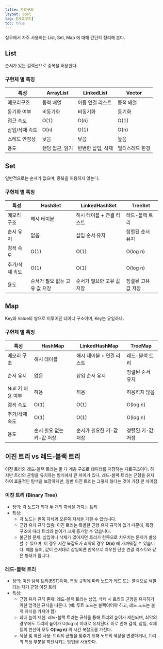 ```yaml
---
title: 자료구조
layout: post
tag: [자료구조]
toc: true
---
```


실무에서 자주 사용하는 List, Set, Map 에 대해 간단히 정리해 본다.

## List

순서가 있는 컬렉션으로 중복을 허용한다.

### 구현체 별 특징
|특성|ArrayList|LinkedList|Vector|
|---|---|---|---|
|메모리구조|동적 배열|이중 연결 리스트|동적 배열|
|동기화 여부|비동기화|비동기화|동기화|
|접근 속도|O(1)|O(n)|O(1)|
|삽입/삭제 속도|O(n)|O(1)|O(n)|
|스레드 안정성|낮음|낮음|높음|
|용도|랜덤 접근, 읽기|빈번한 삽입, 삭제|멀티스레드 환경|

## Set

일반적으로는 순서가 없으며, 중복을 허용하지 않는다.

### 구현체 별 특징
| 특성| HashSet| LinkedHashSet| TreeSet|
|-|-|-|-|
| 메모리 구조| 해시 테이블| 해시 테이블 + 연결 리스트 | 레드-블랙 트리|
| 순서 유지| 없음| 삽입 순서 유지| 정렬된 순서 유지|
| 검색 속도| O(1)| O(1)| O(log n)|
| 추가/삭제 속도| O(1)| O(1)| O(log n)|
| 용도| 순서가 필요 없는 고유 값 저장 | 순서가 필요한 고유 값 저장 | 정렬된 고유 값 저장 |


## Map

Key와 Value의 쌍으로 이루어진 데이터 구조이며, Key는 유일하다.

### 구현체 별 특징
| 특성| HashMap| LinkedHashMap| TreeMap|
|-|-|-|-|
| 메모리 구조| 해시 테이블| 해시 테이블 + 연결 리스트 | 레드-블랙 트리|
| 순서 유지| 없음| 삽입 순서 유지| 정렬된 순서 유지|
| Null 키 허용 여부| 허용| 허용| 허용하지 않음|
| 검색 속도| O(1)| O(1)| O(log n)|
| 추가/삭제 속도| O(1)| O(1)| O(log n)|
| 용도| 순서 필요 없는 키-값 저장 | 순서가 필요한 키-값 저장 | 정렬된 키-값 저장 |


## 이진 트리 vs 레드-블랙 트리
이진 트리와 레드-블랙 트리는 둘 다 계층 구조로 데이터를 저장하는 자료구조이다. 하지만 트리의 균형을 유지하는 방식에서 큰 차이가 있다. 레드-블랙 트리는 균형을 유지하여 효율적인 탐색을 보장하지만, 일반 이진 트리는 그렇지 않다는 것이 가장 큰 차이점


### 이진 트리 (Binary Tree)
- 정의: 각 노드가 최대 두 개의 자식을 가지는 트리
- 특성:	
	- 각 노드는 왼쪽 자식과 오른쪽 자식을 가질 수 있습니다.	
	- 균형 유지 규칙 없음: 이진 트리는 특별한 균형 유지 규칙이 없기 때문에, 특정 구조에 따라 트리의 높이가 크게 증가할 수 있습니다.
	- 불균형 문제: 삽입이나 삭제가 많아지면 트리가 한쪽으로 치우치는 문제가 발생할 수 있으며, 이 경우 시간 복잡도가 최악의 경우 **O(n)** 에 가까워질 수 있습니다. 예를 들어, 값이 순서대로 삽입되면 한쪽으로 치우친 단순 연결 리스트와 같은 형태가 됩니다.

### 레드-블랙 트리
- 정의: 이진 탐색 트리(BST)이며, 특정 규칙에 따라 노드가 레드 또는 블랙으로 색칠되는 자기 균형 이진 트리
- 특성:	
	- 균형 유지 규칙 존재: 레드-블랙 트리는 삽입, 삭제 시 트리의 균형을 유지하기 위한 엄격한 규칙을 따른다. (예: 루트 노드는 블랙이어야 하고, 레드 노드는 블랙 자식을 가져야 함)
	- 최대 높이 제한: 레드-블랙 트리는 규칙을 통해 트리의 높이가 제한되며, 최악의 경우에도 트리의 높이가 O(log n) 이내로 유지된다. 이로 인해 검색, 삽입, 삭제 등의 연산이 모두 **O(log n)** 의 시간 복잡도를 가진다.
	- 색상 및 회전 사용: 트리의 균형을 맞추기 위해 노드의 색상을 변경하거나, 트리의 특정 부분을 회전시키는 방법을 사용한다.